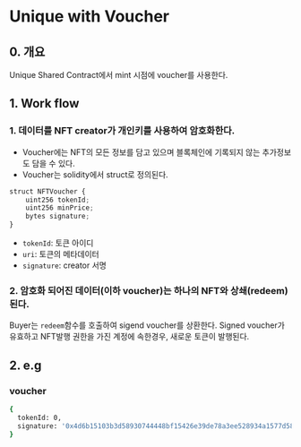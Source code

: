# Unique with Voucher

## 0. 개요
Unique Shared Contract에서 mint 시점에 voucher를 사용한다.

## 1. Work flow
### 1. 데이터를 NFT creator가 개인키를 사용하여 암호화한다.
- Voucher에는 NFT의 모든 정보를 담고 있으며 블록체인에 기록되지 않는 추가정보도 담을 수 있다.
- Voucher는 solidity에서 struct로 정의된다.
```js
struct NFTVoucher {
    uint256 tokenId;
    uint256 minPrice;
    bytes signature;
}
```
- `tokenId`: 토큰 아이디
- `uri`: 토큰의 메타데이터
- `signature`: creator 서명
### 2. 암호화 되어진 데이터(이하 voucher)는 하나의 NFT와 상쇄(redeem)된다.
Buyer는 `redeem`함수를 호출하여 sigend voucher를 상환한다.
Signed voucher가 유효하고 NFT발행 권한을 가진 계정에 속한경우, 새로운 토큰이 발행된다.

## 2. e.g
### voucher
```sh
{
  tokenId: 0,
  signature: '0x4d6b15103b3d58930744448bf15426e39de78a3ee528934a1577d5826d4613ff166ccb2dbb42c61aebb6b22b82291cf52aaa2e5023a4704c9bb9e113d3801c5b1b'
}
```